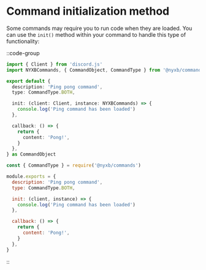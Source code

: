 # Command initialization method

Some commands may require you to run code when they are loaded. You can use the `init()` method within your command to handle this type of functionality:

::code-group
  ```ts [typescript]
  import { Client } from 'discord.js'
  import NYXBCommands, { CommandObject, CommandType } from '@nyxb/commands'
  
  export default {
    description: 'Ping pong command',
    type: CommandType.BOTH,

    init: (client: Client, instance: NYXBCommands) => {
      console.log('Ping command has been loaded')
    },

    callback: () => {
      return {
        content: 'Pong!',
      }
    },
} as CommandObject
  ```
  ```js [javascript]
  const { CommandType } = require('@nyxb/commands')
  
  module.exports = {
    description: 'Ping pong command',
    type: CommandType.BOTH,

    init: (client, instance) => {
      console.log('Ping command has been loaded')
    },

    callback: () => {
      return {
        content: 'Pong!',
      }
    },
}
  ```
::

